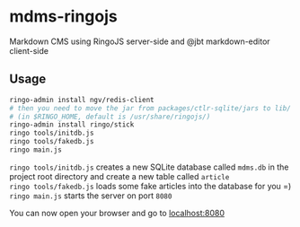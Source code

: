 mdms-ringojs
============

Markdown CMS using RingoJS server-side and @jbt markdown-editor client-side

## Usage
```sh
ringo-admin install ngv/redis-client
# then you need to move the jar from packages/ctlr-sqlite/jars to lib/
# (in $RINGO_HOME, default is /usr/share/ringojs/)
ringo-admin install ringo/stick
ringo tools/initdb.js
ringo tools/fakedb.js
ringo main.js
```

`ringo tools/initdb.js` creates a new SQLite database called `mdms.db` in the project root directory and create a new table called `article`  
`ringo tools/fakedb.js` loads some fake articles into the database for you =)  
`ringo main.js` starts the server on port `8080`  

You can now open your browser and go to [localhost:8080](http://localhost:8080)
